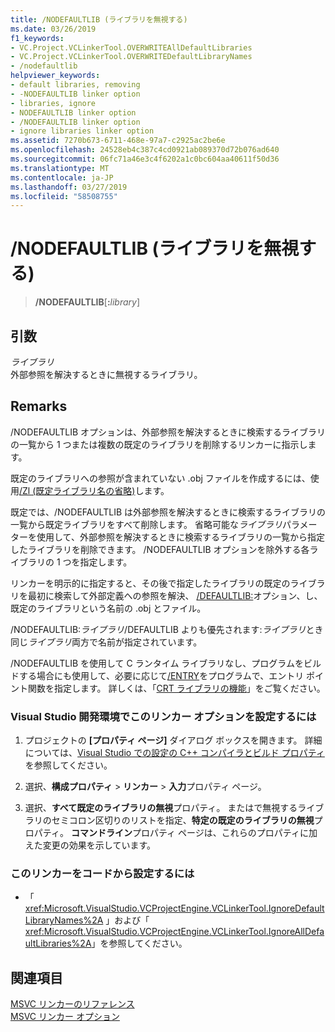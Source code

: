 ```yaml
---
title: /NODEFAULTLIB (ライブラリを無視する)
ms.date: 03/26/2019
f1_keywords:
- VC.Project.VCLinkerTool.OVERWRITEAllDefaultLibraries
- VC.Project.VCLinkerTool.OVERWRITEDefaultLibraryNames
- /nodefaultlib
helpviewer_keywords:
- default libraries, removing
- -NODEFAULTLIB linker option
- libraries, ignore
- NODEFAULTLIB linker option
- /NODEFAULTLIB linker option
- ignore libraries linker option
ms.assetid: 7270b673-6711-468e-97a7-c2925ac2be6e
ms.openlocfilehash: 24528eb4c387c4cd0921ab089370d72b076ad640
ms.sourcegitcommit: 06fc71a46e3c4f6202a1c0bc604aa40611f50d36
ms.translationtype: MT
ms.contentlocale: ja-JP
ms.lasthandoff: 03/27/2019
ms.locfileid: "58508755"
---
```

# <a name="nodefaultlib-ignore-libraries"></a>/NODEFAULTLIB (ライブラリを無視する)

> **/NODEFAULTLIB**[__:__*library*]

## <a name="arguments"></a>引数

*ライブラリ*<br/>
外部参照を解決するときに無視するライブラリ。

## <a name="remarks"></a>Remarks

/NODEFAULTLIB オプションは、外部参照を解決するときに検索するライブラリの一覧から 1 つまたは複数の既定のライブラリを削除するリンカーに指示します。

既定のライブラリへの参照が含まれていない .obj ファイルを作成するには、使用[/Zl (既定ライブラリ名の省略)](zl-omit-default-library-name.md)します。

既定では、/NODEFAULTLIB は外部参照を解決するときに検索するライブラリの一覧から既定ライブラリをすべて削除します。 省略可能な*ライブラリ*パラメーターを使用して、外部参照を解決するときに検索するライブラリの一覧から指定したライブラリを削除できます。 /NODEFAULTLIB オプションを除外する各ライブラリの 1 つを指定します。

リンカーを明示的に指定すると、その後で指定したライブラリの既定のライブラリを最初に検索して外部定義への参照を解決、 [/DEFAULTLIB:](defaultlib-specify-default-library.md)オプション、し、既定のライブラリという名前の .obj とファイル。

/NODEFAULTLIB:*ライブラリ*/DEFAULTLIB よりも優先されます:*ライブラリ*とき同じ*ライブラリ*両方で名前が指定されています。

/NODEFAULTLIB を使用して C ランタイム ライブラリなし、プログラムをビルドする場合にも使用して、必要に応じて[/ENTRY](entry-entry-point-symbol.md)をプログラムで、エントリ ポイント関数を指定します。 詳しくは、「[CRT ライブラリの機能](../../c-runtime-library/crt-library-features.md)」をご覧ください。

### <a name="to-set-this-linker-option-in-the-visual-studio-development-environment"></a>Visual Studio 開発環境でこのリンカー オプションを設定するには

1. プロジェクトの **[プロパティ ページ]** ダイアログ ボックスを開きます。 詳細については、[Visual Studio での設定の C++ コンパイラとビルド プロパティ](../working-with-project-properties.md)を参照してください。

1. 選択、**構成プロパティ** > **リンカー** > **入力**プロパティ ページ。

1. 選択、**すべて既定のライブラリの無視**プロパティ。 またはで無視するライブラリのセミコロン区切りのリストを指定、**特定の既定のライブラリの無視**プロパティ。 **コマンドライン**プロパティ ページは、これらのプロパティに加えた変更の効果を示しています。

### <a name="to-set-this-linker-option-programmatically"></a>このリンカーをコードから設定するには

- 「 <xref:Microsoft.VisualStudio.VCProjectEngine.VCLinkerTool.IgnoreDefaultLibraryNames%2A> 」および「 <xref:Microsoft.VisualStudio.VCProjectEngine.VCLinkerTool.IgnoreAllDefaultLibraries%2A>」を参照してください。

## <a name="see-also"></a>関連項目

[MSVC リンカーのリファレンス](linking.md)<br/>
[MSVC リンカー オプション](linker-options.md)
